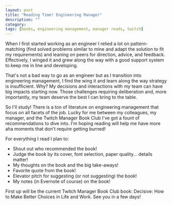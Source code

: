```yaml
---
layout: post
title: "Reading Time! Engineering Manager"
description: ""
category: 
tags: [books, engineering management, manager reads, twitch]
---
```


When I first started working as an engineer I relied a lot on pattern-matching (find solved problems similar to mine and adapt the solution to fit my requirements) and leaning on peers for direction, advice, and feedback. Effectively, I winged it and grew along the way with a good support system to keep me in line and developing.

That's not a bad way to go as an engineer but as I transition into engineering management, I find the wing it and learn along the way strategy is insufficient. Why? My decisions and interactions with my team can have big impacts starting now. Those challenges requiring deliberation and, more importantly, my team deserve the best I can bring to the table.

So I'll study! There is a ton of literature on engineering management that focus on all facets of the job. Lucky for me between my colleagues, my manager, and the Twitch Manager Book Club I've got a fount of recommendations to dive into. I'm hoping reading will help me have more aha moments that don't require getting burned! 

For everything I read I plan to:

* Shout out who recommended the book!
* Judge the book by its cover, font selection, paper quality... details matter!
* My thoughts on the book and the big take-aways!
* Favorite quote from the book!
* Elevator pitch for suggesting (or not suggesting) the book!
* My notes (in Evernote of course) on the book!

First up will be the current Twitch Manager Book Club book: Decisive: How to Make Better Choices in Life and Work. See you in a few days!

